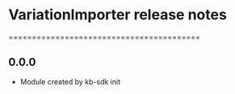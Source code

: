 # VariationImporter release notes
=========================================

0.0.0
-----
* Module created by kb-sdk init
